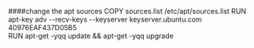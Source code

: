####change the apt sources
COPY sources.list /etc/apt/sources.list
RUN apt-key adv --recv-keys --keyserver keyserver.ubuntu.com 40976EAF437D05B5  
RUN apt-get -yqq update && apt-get -yqq upgrade
